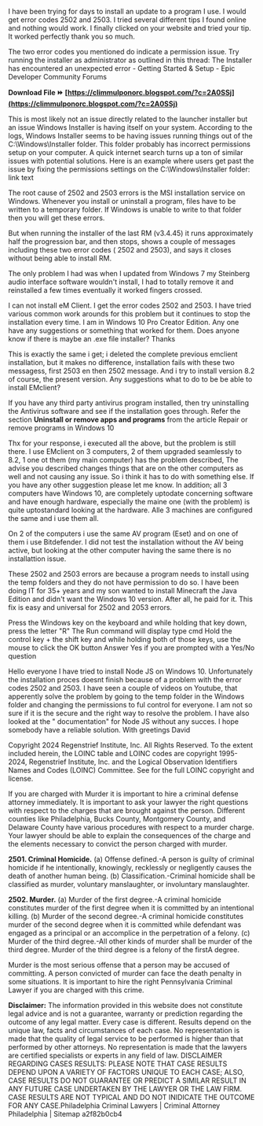 
 
I have been trying for days to install an update to a program I use. I would get error codes 2502 and 2503. I tried several different tips I found online and nothing would work. I finally clicked on your website and tried your tip. It worked perfectly thank you so much.
 
The two error codes you mentioned do indicate a permission issue. Try running the installer as administrator as outlined in this thread: The Installer has encountered an unexpected error - Getting Started & Setup - Epic Developer Community Forums
 
**Download File ⏩ [https://climmulponorc.blogspot.com/?c=2A0SSj](https://climmulponorc.blogspot.com/?c=2A0SSj)**


 
This is most likely not an issue directly related to the launcher installer but an issue Windows Installer is having itself on your system. According to the logs, Windows Installer seems to be having issues running things out of the C:\Windows\Installer folder. This folder probably has incorrect permissions setup on your computer. A quick internet search turns up a ton of similar issues with potential solutions. Here is an example where users get past the issue by fixing the permissions settings on the C:\Windows\Installer folder: link text
 
The root cause of 2502 and 2503 errors is the MSI installation service on Windows.
Whenever you install or uninstall a program, files have to be written to a temporary folder.
If Windows is unable to write to that folder then you will get these errors.
 
But when running the installer of the last RM (v3.4.45) it runs approximately half the progression bar, and then stops, shows a couple of messages including these two error codes ( 2502 and 2503), and says it closes without being able to install RM.
 
The only problem I had was when I updated from Windows 7 my Steinberg audio interface software wouldn't install, I had to totally remove it and reinstalled a few times eventually it worked fingers crossed.
 
I can not install eM Client. I get the error codes 2502 and 2503. I have tried various common work arounds for this problem but it continues to stop the installation every time. I am in Windows 10 Pro Creator Edition. Any one have any suggestions or something that worked for them. Does anyone know if there is maybe an .exe file installer? Thanks
 
This is exactly the same i get; i deleted the complete previous emclient installation, but it makes no difference, installation fails with these two messagess, first 2503 en then 2502 message. And i try to install version 8.2 of course, the present version. Any suggestions what to do to be be able to install EMclient?

If you have any third party antivirus program installed, then try uninstalling the Antivirus software and see if the installation goes through. Refer the section **Uninstall or remove apps and programs** from the article Repair or remove programs in Windows 10
 
Thx for your response, i executed all the above, but the problem is still there. I use EMclient on 3 computers, 2 of them upgraded seamlessly to 8.2, 1 one ot them (my main computer) has the problem described, The advise you described changes things that are on the other computers as well and not causing any issue. So i think it has to do with something else. If you have any other suggestion please let me know. In addition; all 3 computers have Windows 10, are completely uptodate concerning software and have enough hardware, especially the maine one (with the problem) is quite uptostandard looking at the hardware. Alle 3 machines are configured the same and i use them all.
 
On 2 of the computers i use the same AV program (Eset) and on one of them i use Bitdefender. I did not test the installation without the AV being active, but looking at the other computer having the same there is no installattion issue.
 
These 2502 and 2503 errors are because a program needs to install using the temp folders and they do not have permission to do so. I have been doing IT for 35+ years and my son wanted to install Minecraft the Java Edition and didn't want the Windows 10 version. After all, he paid for it. This fix is easy and universal for 2502 and 2053 errors.
 

Press the Windows key on the keyboard and while holding that key down, press the letter "R"
The Run command will display
type cmd
Hold the control key + the shift key and while holding both of those keys, use the mouse to click the OK button
Answer Yes if you are prompted with a Yes/No question
 
Hello everyone
I have tried to install Node JS on Windows 10. Unfortunately the installation proces doesnt finish because of a problem with the error codes 2502 and 2503.
I have seen a couple of videos on Youtube, that apperently solve the problem by going to the temp folder in the Windows folder and changing the permissions to ful control for everyone. I am not so sure if it is the secure and the right way to resolve the problem.
I have also looked at the " documentation" for Node JS without any succes.
I hope somebody have a reliable solution.
With greetings
David
 
Copyright 2024 Regenstrief Institute, Inc. All Rights Reserved. To the extent included herein, the LOINC table and LOINC codes are copyright 1995-2024, Regenstrief Institute, Inc. and the Logical Observation Identifiers Names and Codes (LOINC) Committee. See for the full LOINC copyright and license.
 
If you are charged with Murder it is important to hire a criminal defense attorney immediately. It is important to ask your lawyer the right questions with respect to the charges that are brought against the person. Different counties like Philadelphia, Bucks County, Montgomery County, and Delaware County have various procedures with respect to a murder charge. Your lawyer should be able to explain the consequences of the charge and the elements necessary to convict the person charged with murder.
 
**2501. Criminal Homicide.**
(a) Offense defined.-A person is guilty of criminal homicide if he intentionally, knowingly, recklessly or negligently causes the death of another human being.
(b) Classification.-Criminal homicide shall be classified as murder, voluntary manslaughter, or involuntary manslaughter.
 
**2502. Murder.**
(a) Murder of the first degree.-A criminal homicide constitutes murder of the first degree when it is committed by an intentional killing.
(b) Murder of the second degree.-A criminal homicide constitutes murder of the second degree when it is committed while defendant was engaged as a principal or
an accomplice in the perpetration of a felony.
(c) Murder of the third degree.-All other kinds of murder shall be murder of the third degree. Murder of the third degree is a felony of the firstA degree.
 
Murder is the most serious offense that a person may be accused of committing. A person convicted of murder can face the death penalty in some situations. It is important to hire the right Pennsylvania Criminal Lawyer if you are charged with this crime.
 
**Disclaimer:** The information provided in this website does not constitute legal advice and is not a guarantee, warranty or prediction regarding the outcome of any legal matter. Every case is different. Results depend on the unique law, facts and circumstances of each case. No representation is made that the quality of legal service to be performed is higher than that performed by other attorneys. No representation is made that the lawyers are certified specialists or experts in any field of law. DISCLAIMER REGARDING CASES RESULTS: PLEASE NOTE THAT CASE RESULTS DEPEND UPON A VARIETY OF FACTORS UNIQUE TO EACH CASE; ALSO, CASE RESULTS DO NOT GUARANTEE OR PREDICT A SIMILAR RESULT IN ANY FUTURE CASE UNDERTAKEN BY THE LAWYER OR THE LAW FIRM. CASE RESULTS ARE NOT TYPICAL AND DO NOT INIDICATE THE OUTCOME FOR ANY CASE.Philadelphia Criminal Lawyers | Criminal Attorney Philadelphia | Sitemap
 a2f82b0cb4
 

